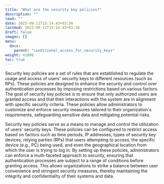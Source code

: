 ```yaml
---
title: "What are the security key policies?"
description: ""
lead: ""
date: 2023-09-11T15:14:43+03:30
lastmod: 2023-09-11T15:14:43+03:30
draft: false
images: []
menu:
  docs:
    parent: "conditional_access_for_security_keys"
weight: 41000
toc: true
---
```


Security key policies are a set of rules that are established to regulate the usage and access of users' security keys to different resources (such as RPs). These policies are designed to enhance the security and control over authentication processes by imposing restrictions based on various factors. The goal of security key policies is to ensure that only authorized users are granted access and that their interactions with the system are in alignment with specific security criteria. These policies allow administrators to customize and enforce security measures tailored to their organization's requirements, safeguarding sensitive data and mitigating potential risks.

Security key policies serve as a means to manage and control the utilization of users' security keys. These policies can be configured to restrict access based on factors such as time periods, IP addresses, types of security key devices, relying parties (RPs) that users attempting to access, the specific device (e.g., PC) being used, and even the geographical location from which the user is trying to log in. By setting up these policies, administrators can enforce a multi-faceted approach to security, ensuring that authentication processes are subject to a range of conditions before granting access. This allows organizations to strike a balance between user convenience and stringent security measures, thereby maintaining the integrity and confidentiality of their systems and data.

